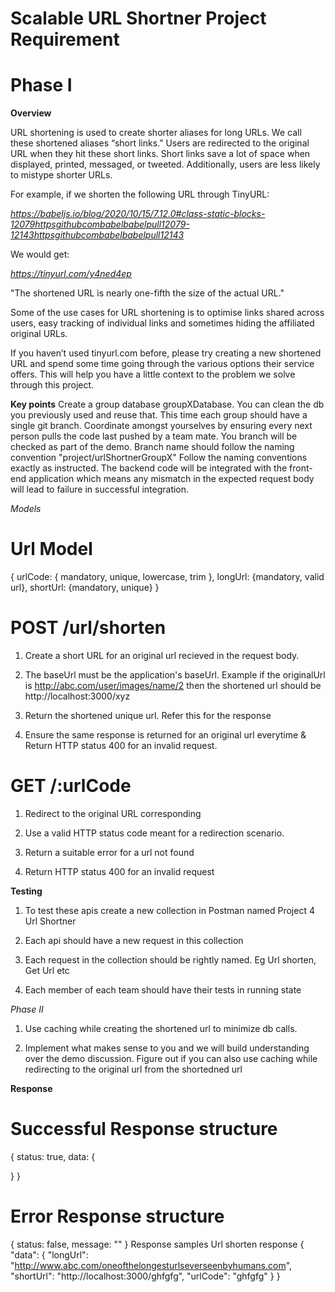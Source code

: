 # Scalable URL Shortner Project Requirement

# Phase I

**Overview**

URL shortening is used to create shorter aliases for long URLs. We call these shortened aliases “short links.” Users are redirected to the original URL when they hit these short links. Short links save a lot of space when displayed, printed, messaged, or tweeted. Additionally, users are less likely to mistype shorter URLs.

For example, if we shorten the following URL through TinyURL:

*https://babeljs.io/blog/2020/10/15/7.12.0#class-static-blocks-12079httpsgithubcombabelbabelpull12079-12143httpsgithubcombabelbabelpull12143*

We would get:

*https://tinyurl.com/y4ned4ep*

"The shortened URL is nearly one-fifth the size of the actual URL."

Some of the use cases for URL shortening is to optimise links shared across users, easy tracking of individual links and sometimes hiding the affiliated original URLs.

If you haven’t used tinyurl.com before, please try creating a new shortened URL and spend some time going through the various options their service offers. This will help you have a little context to the problem we solve through this project.

**Key points**
Create a group database groupXDatabase. You can clean the db you previously used and reuse that.
This time each group should have a single git branch. Coordinate amongst yourselves by ensuring every next person pulls the code last pushed by a team mate. You branch will be checked as part of the demo. Branch name should follow the naming convention "project/urlShortnerGroupX"
Follow the naming conventions exactly as instructed. The backend code will be integrated with the front-end application which means any mismatch in the expected request body will lead to failure in successful integration.

*Models*

# Url Model
{ urlCode: { mandatory, unique, lowercase, trim }, longUrl: {mandatory, valid url}, shortUrl: {mandatory, unique} }

# POST /url/shorten

1. Create a short URL for an original url recieved in the request body.

2. The baseUrl must be the application's baseUrl. Example if the originalUrl is http://abc.com/user/images/name/2 then the shortened url should be http://localhost:3000/xyz

3. Return the shortened unique url. Refer this for the response

4. Ensure the same response is returned for an original url everytime & Return HTTP status 400 for an invalid request.

# GET /:urlCode

1. Redirect to the original URL corresponding

2. Use a valid HTTP status code meant for a redirection scenario.

3. Return a suitable error for a url not found

4. Return HTTP status 400 for an invalid request

**Testing**

1. To test these apis create a new collection in Postman named Project 4 Url Shortner

2. Each api should have a new request in this collection

3. Each request in the collection should be rightly named. Eg Url shorten, Get Url etc

4. Each member of each team should have their tests in running state

*Phase II*
1. Use caching while creating the shortened url to minimize db calls.

2. Implement what makes sense to you and we will build understanding over the demo discussion.
Figure out if you can also use caching while redirecting to the original url from the shortedned url

**Response**
# Successful Response structure
{
  status: true,
  data: {

  }
}

# Error Response structure
{
  status: false,
  message: ""
}
Response samples
Url shorten response
{
  "data": {
    "longUrl": "http://www.abc.com/oneofthelongesturlseverseenbyhumans.com",
    "shortUrl": "http://localhost:3000/ghfgfg",
    "urlCode": "ghfgfg"
  } 
}